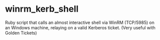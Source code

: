 # winrm_kerb_shell
Ruby script that calls an almost interactive shell via WinRM (TCP/5985) on an Windows machine, relaying on a valid Kerberos ticket. (Very useful with Golden Tickets)
